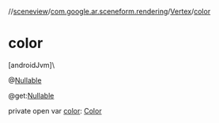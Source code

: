 //[sceneview](../../../index.md)/[com.google.ar.sceneform.rendering](../index.md)/[Vertex](index.md)/[color](color.md)

# color

[androidJvm]\

@[Nullable](https://developer.android.com/reference/kotlin/androidx/annotation/Nullable.html)

@get:[Nullable](https://developer.android.com/reference/kotlin/androidx/annotation/Nullable.html)

private open var [color](color.md): [Color](../-color/index.md)
